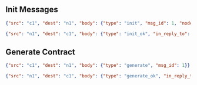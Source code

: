 
## Init Messages

```json
{"src": "c1", "dest": "n1", "body": {"type": "init", "msg_id": 1, "node_id": "n3", "node_ids": ["n1", "n2", "n3"]}}
```

```json
{"src": "n1", "dest": "c1", "body": {"type": "init_ok", "in_reply_to": 1}}
```

## Generate Contract

```json
{"src": "c1", "dest": "n1", "body": {"type": "generate", "msg_id": 1}}
```

```json
{"src": "n1", "dest": "c1", "body": {"type": "generate_ok", "in_reply_to": 1, "id": 123}}
```
